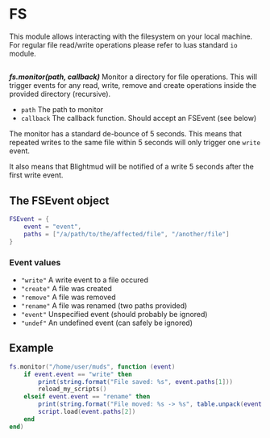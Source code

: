 # FS

This module allows interacting with the filesystem on your local machine.
For regular file read/write operations please refer to luas standard `io` module.

##

***fs.monitor(path, callback)***
Monitor a directory for file operations.
This will trigger events for any read, write, remove and create operations
inside the provided directory (recursive).

- `path`        The path to monitor
- `callback`    The callback function. Should accept an FSEvent (see below)

The monitor has a standard de-bounce of 5 seconds. This means that repeated
writes to the same file within 5 seconds will only trigger one `write` event.

It also means that Blightmud will be notified of a write 5 seconds after the
first write event.

## The FSEvent object
```lua
FSEvent = {
    event = "event",
    paths = ["/a/path/to/the/affected/file", "/another/file"]
}
```

### Event values

- `"write"`   A write event to a file occured
- `"create"`  A file was created
- `"remove"`  A file was removed
- `"rename"`  A file was renamed (two paths provided)
- `"event"`   Unspecified event (should probably be ignored)
- `"undef"`   An undefined event (can safely be ignored)

## Example
```lua
fs.monitor("/home/user/muds", function (event)
    if event.event == "write" then
        print(string.format("File saved: %s", event.paths[1]))
        reload_my_scripts()
    elseif event.event == "rename" then
        print(string.format("File moved: %s -> %s", table.unpack(event.paths)))
        script.load(event.paths[2])
    end
end)
```
